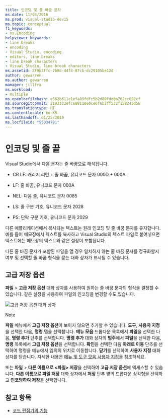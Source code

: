 ```yaml
---
title: 인코딩 및 줄 바꿈 문자
ms.date: 11/04/2016
ms.prod: visual-studio-dev15
ms.topic: conceptual
f1_keywords:
- vs.Encoding
helpviewer_keywords:
- line breaks
- encoding
- Visual Studio, encoding
- editors, line breaks
- line break characters
- Visual Studio, line break characters
ms.assetid: 8f9b3ffc-7b8d-44f4-87cb-dc29105be12d
author: gewarren
ms.author: gewarren
manager: jillfra
ms.workload:
- multiple
ms.openlocfilehash: e562b611e1efa89fdfc5b2d80fdd0a702cc692cf
ms.sourcegitcommit: 2193323efc608118e0ce6f6b2ff532f158245d56
ms.translationtype: HT
ms.contentlocale: ko-KR
ms.lasthandoff: 01/25/2019
ms.locfileid: "55034781"
---
```

# <a name="encodings-and-line-endings"></a>인코딩 및 줄 끝

Visual Studio에서 다음 문자는 줄 바꿈으로 해석됩니다.

- CR LF: 캐리지 리턴 + 줄 바꿈, 유니코드 문자 000D + 000A

- LF: 줄 바꿈, 유니코드 문자 000A

- NEL: 다음 줄, 유니코드 문자 0085

- LS: 줄 구분 기호, 유니코드 문자 2028

- PS: 단락 구분 기호, 유니코드 문자 2029

다른 애플리케이션에서 복사되는 텍스트는 원래 인코딩 및 줄 바꿈 문자를 유지합니다. 예를 들어 메모장에서 텍스트를 복사하고 Visual Studio의 텍스트 파일로 붙여넣으면 텍스트에는 메모장의 텍스트와 같은 설정이 포함됩니다.

다른 줄 바꿈 문자가 포함된 파일을 열 경우 일치하지 않는 줄 바꿈 문자를 정규화할지 여부 및 선택할 줄 바꿈 형식을 묻는 대화 상자가 표시될 수 있습니다.

## <a name="advanced-save-options"></a>고급 저장 옵션

**파일** > **고급 저장 옵션** 대화 상자를 사용하여 원하는 줄 바꿈 문자의 형식을 결정할 수 있습니다. 같은 설정을 사용하여 파일의 인코딩을 변경할 수도 있습니다.

![고급 저장 옵션 대화 상자](media/line_endings.png)

> [!NOTE]
> **파일** 메뉴에서 **고급 저장 옵션**이 보이지 않으면 추가할 수 있습니다. **도구**, **사용자 지정**을 선택한 다음, **명령** 탭을 선택합니다. **메뉴 모음** 드롭다운 목록에서 **파일**을 선택한 다음, **명령 추가** 단추를 선택합니다. **명령 추가** 대화 상자의 **범주**에서 **파일**을 선택한 다음, **명령** 목록에서 **고급 저장 옵션**을 선택합니다. **확인**을 선택한 다음 **아래로 이동** 단추를 선택하여 명령을 메뉴에서 임의의 위치로 이동합니다. **닫기**를 선택하여 **사용자 지정** 대화 상자를 닫습니다. 자세한 내용은 [메뉴 및 도구 모음 사용자 지정](../ide/how-to-customize-menus-and-toolbars-in-visual-studio.md#customizing_menu)을 참조하세요.
>
> 또는 **파일** > **다른 이름으로 \<파일\> 저장**을 선택하여 **고급 저장 옵션**에 액세스할 수 있습니다. **다른 이름으로 파일 저장** 대화 상자에서 **저장** 단추 옆의 드롭다운 삼각형을 선택하고 **인코딩하여 저장**을 선택합니다.

## <a name="see-also"></a>참고 항목

- [코드 편집기의 기능](../ide/writing-code-in-the-code-and-text-editor.md)